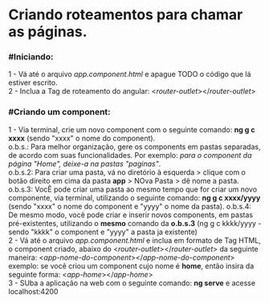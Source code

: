 # Criando roteamentos para chamar as páginas.

### #Iniciando: <br>
1 - Vá até o arquivo *app.component.html* e apague TODO o código que lá estiver escrito. <br>
2 - Inclua a Tag de roteamento do angular: <*router-outlet*></*router-outlet*> <br>
### #Criando um component: <br>
1 - Via terminal, crie um novo component com o seguinte comando: **ng g c xxxx**  (sendo "xxxx" o nome do component).<br>
o.b.s.: Para melhor organização, gere os components em pastas separadas, de acordo com suas funcionalidades. Por exemplo: *para o component da página "Home", deixe-a na pastas "paginas"*. <br>
o.b.s.2: Para criar uma pasta, vá no diretório à esquerda > clique com o botão direito em cima da pasta **app** > NOva Pasta > dê nome a pasta.<br>
o.b.s.3: VocÊ pode criar uma pasta ao mesmo tempo que for criar um novo componente, via terminal, utilizando o seguinte comando: **ng g c xxxx/yyyy** (sendo "xxxx" o nome do component e "yyyy" o nome da pasta).
o.b.s.4: De mesmo modo, você pode criar e inserir novos components, em pastas pré-existentes, utilizando o **mesmo** comando da **o.b.s.3** (ng g c kkkk/yyyy - sendo "kkkk" o component e "yyyy" a pasta ja existente) <br>
2 - Vá até o arquivo *app.component.html*  e inclua em formato de Tag HTML, o component criado, abaixo do <*router-outlet*></*router-outlet*> da seguinte maneira: <*app-nome-do-component*></*app-nome-do-component*> <br>
exemplo: se você criou um component cujo nome é **home**, então insira da seguinte forma: <*app-home*></*app-home*> <br>
3 - SUba a aplicação na web com o seguinte comando: **ng serve** e acesse localhost:4200